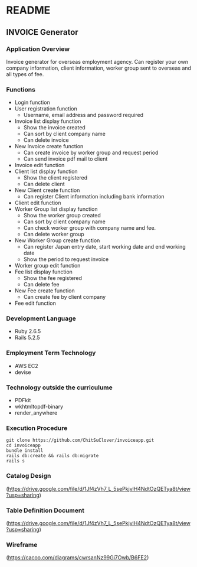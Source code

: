 # README
## INVOICE Generator

### Application Overview
Invoice generator for overseas employment agency. Can register your own company information, client information, worker group sent to overseas and all types of fee.

### Functions
- Login function
- User registration function
  - Username, email address and password required
- Invoice list display function
  - Show the invoice created
  - Can sort by client company name
  - Can delete invoice
- New Invoice create function
  - Can create invoice by worker group and request period
  - Can send invoice pdf mail to client
- Invoice edit function
- Client list display function  
  - Show the client registered
  - Can delete client
- New Client create function
  - Can register Client information including bank information
- Client edit function
- Worker Group list display function
  - Show the worker group created
  - Can sort by client company name
  - Can check worker group with company name and fee.
  - Can delete worker group
- New Worker Group create function
  - Can register Japan entry date, start working date and end working date
  - Show the period to request invoice
- Worker group edit function
- Fee list display function
  - Show the fee registered
  - Can delete fee
- New Fee create function
  - Can create fee by client company
- Fee edit function

### Development Language
- Ruby 2.6.5
- Rails 5.2.5

### Employment Term Technology
- AWS EC2
- devise

### Technology outside the curriculume
- PDFkit
- wkhtmltopdf-binary
- render_anywhere

### Execution Procedure
```
git clone https://github.com/ChitSuClover/invoiceapp.git
cd invoiceapp
bundle install
rails db:create && rails db:migrate
rails s
```

### Catalog Design
(https://drive.google.com/file/d/1Jf4zVh7_L_5sePkjvlH4NdtOzQETya8t/view?usp=sharing)

### Table Definition Document
(https://drive.google.com/file/d/1Jf4zVh7_L_5sePkjvlH4NdtOzQETya8t/view?usp=sharing)

### Wireframe
(https://cacoo.com/diagrams/cwrsanNz99Gi7Owb/B6FE2)
